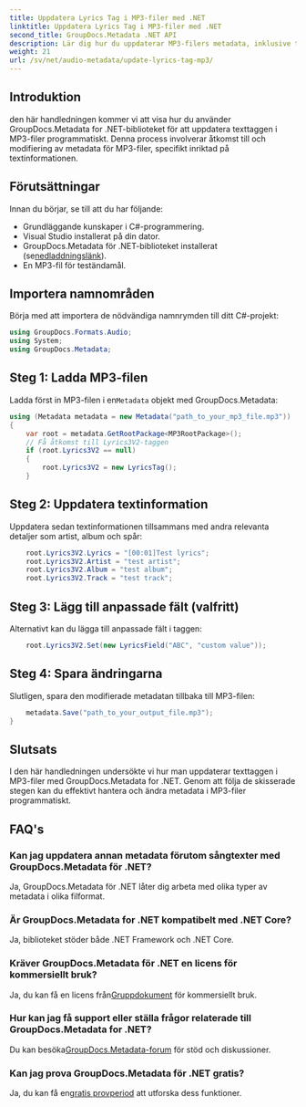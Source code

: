 ```yaml
---
title: Uppdatera Lyrics Tag i MP3-filer med .NET
linktitle: Uppdatera Lyrics Tag i MP3-filer med .NET
second_title: GroupDocs.Metadata .NET API
description: Lär dig hur du uppdaterar MP3-filers metadata, inklusive texter, artister och albumdetaljer programmatiskt med GroupDocs.Metadata för .NET.
weight: 21
url: /sv/net/audio-metadata/update-lyrics-tag-mp3/
---
```

## Introduktion
den här handledningen kommer vi att visa hur du använder GroupDocs.Metadata for .NET-biblioteket för att uppdatera texttaggen i MP3-filer programmatiskt. Denna process involverar åtkomst till och modifiering av metadata för MP3-filer, specifikt inriktad på textinformationen.
## Förutsättningar
Innan du börjar, se till att du har följande:
- Grundläggande kunskaper i C#-programmering.
- Visual Studio installerat på din dator.
-  GroupDocs.Metadata för .NET-biblioteket installerat (se[nedladdningslänk](https://releases.groupdocs.com/metadata/net/)).
- En MP3-fil för teständamål.

## Importera namnområden
Börja med att importera de nödvändiga namnrymden till ditt C#-projekt:
```csharp
using GroupDocs.Formats.Audio;
using System;
using GroupDocs.Metadata;
```
## Steg 1: Ladda MP3-filen
 Ladda först in MP3-filen i en`Metadata` objekt med GroupDocs.Metadata:
```csharp
using (Metadata metadata = new Metadata("path_to_your_mp3_file.mp3"))
{
    var root = metadata.GetRootPackage<MP3RootPackage>();
    // Få åtkomst till Lyrics3V2-taggen
    if (root.Lyrics3V2 == null)
    {
        root.Lyrics3V2 = new LyricsTag();
    }
```
## Steg 2: Uppdatera textinformation
Uppdatera sedan textinformationen tillsammans med andra relevanta detaljer som artist, album och spår:
```csharp
    root.Lyrics3V2.Lyrics = "[00:01]Test lyrics";
    root.Lyrics3V2.Artist = "test artist";
    root.Lyrics3V2.Album = "test album";
    root.Lyrics3V2.Track = "test track";
```
## Steg 3: Lägg till anpassade fält (valfritt)
Alternativt kan du lägga till anpassade fält i taggen:
```csharp
    root.Lyrics3V2.Set(new LyricsField("ABC", "custom value"));
```
## Steg 4: Spara ändringarna
Slutligen, spara den modifierade metadatan tillbaka till MP3-filen:
```csharp
    metadata.Save("path_to_your_output_file.mp3");
}
```

## Slutsats
I den här handledningen undersökte vi hur man uppdaterar texttaggen i MP3-filer med GroupDocs.Metadata for .NET. Genom att följa de skisserade stegen kan du effektivt hantera och ändra metadata i MP3-filer programmatiskt.

## FAQ's
### Kan jag uppdatera annan metadata förutom sångtexter med GroupDocs.Metadata för .NET?
Ja, GroupDocs.Metadata för .NET låter dig arbeta med olika typer av metadata i olika filformat.
### Är GroupDocs.Metadata for .NET kompatibelt med .NET Core?
Ja, biblioteket stöder både .NET Framework och .NET Core.
### Kräver GroupDocs.Metadata för .NET en licens för kommersiellt bruk?
 Ja, du kan få en licens från[Gruppdokument](https://purchase.groupdocs.com/buy) för kommersiellt bruk.
### Hur kan jag få support eller ställa frågor relaterade till GroupDocs.Metadata for .NET?
 Du kan besöka[GroupDocs.Metadata-forum](https://forum.groupdocs.com/c/metadata/14) för stöd och diskussioner.
### Kan jag prova GroupDocs.Metadata för .NET gratis?
 Ja, du kan få en[gratis provperiod](https://releases.groupdocs.com/) att utforska dess funktioner.